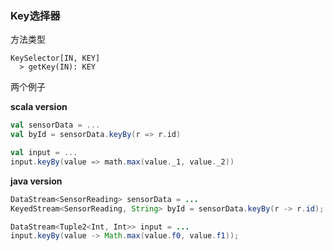 ### Key选择器

方法类型

```
KeySelector[IN, KEY]
  > getKey(IN): KEY
```

两个例子

**scala version**

```scala
val sensorData = ...
val byId = sensorData.keyBy(r => r.id)
```

```scala
val input = ...
input.keyBy(value => math.max(value._1, value._2))
```

**java version**

```java
DataStream<SensorReading> sensorData = ...
KeyedStream<SensorReading, String> byId = sensorData.keyBy(r -> r.id);
```

```java
DataStream<Tuple2<Int, Int>> input = ...
input.keyBy(value -> Math.max(value.f0, value.f1));
```

